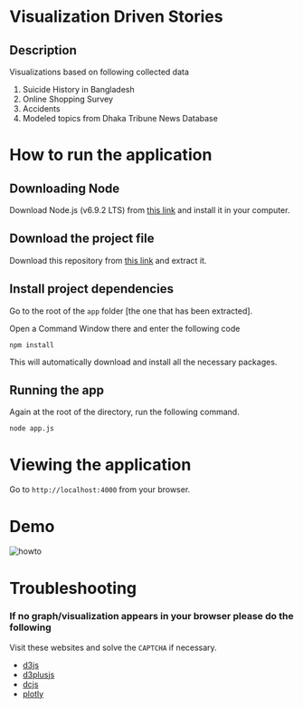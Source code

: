 # Visualization Driven Stories

## Description

Visualizations based on following collected data

1. Suicide History in Bangladesh
2. Online Shopping Survey
3. Accidents
4. Modeled topics from Dhaka Tribune News Database

# How to run the application

## Downloading Node

Download Node.js (v6.9.2 LTS) from [this link](https://nodejs.org/en/) and install it in your computer.

## Download the project file

Download this repository from [this link](https://github.com/manashmndl/Kolpokoushol/archive/app.zip) and extract it.

## Install project dependencies

Go to the root of the `app` folder [the one that has been extracted]. 

Open a Command Window there and enter the following code

`npm install`

This will automatically download and install all the necessary packages.

## Running the app

Again at the root of the directory, run the following command.

`node app.js`

# Viewing the application

Go to `http://localhost:4000` from your browser.

# Demo

![howto](http://i.imgur.com/4VK3wf3.gif)

# Troubleshooting

### If no graph/visualization appears in your browser please do the following

Visit these websites and solve the `CAPTCHA` if necessary.

* [d3js](https://d3js.org/)
* [d3plusjs](https://d3plus.org/)
* [dcjs](https://dc-js.github.io/dc.js/)
* [plotly](https://plot.ly/)